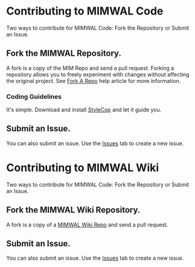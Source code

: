 # Contributing to MIMWAL Code

Two ways to contribute for MIMWAL Code: Fork the Repository or Submit an Issue.

## Fork the MIMWAL Repository.

A fork is a copy of the MIM Repo and send a pull request. Forking a repository allows you to freely experiment with changes without affecting the original project. See [Fork A Repo](https://help.github.com/articles/fork-a-repo/) help article for more information.

### Coding Guidelines

It's simple. Download and install [StyleCop](http://stylecop.codeplex.com/) and let it guide you.

## Submit an Issue.

You can also submit an issue. Use the [Issues](https://github.com/Microsoft/MIMWAL/issues) tab to create a new issue.


# Contributing to MIMWAL Wiki

Two ways to contribute for MIMWAL Code: Fork the Repository or Submit an Issue.

## Fork the MIMWAL Wiki Repository.

A fork is a copy of a [MIMWAL Wiki Repo](https://github.com/Microsoft/MIMWAL/wiki) and send a pull request.

## Submit an Issue.

You can also submit an issue. Use the [Issues](https://github.com/Microsoft/MIMWAL/issues) tab to create a new issue.

